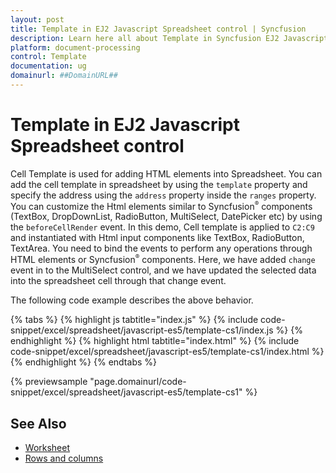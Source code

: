 ```yaml
---
layout: post
title: Template in EJ2 Javascript Spreadsheet control | Syncfusion
description: Learn here all about Template in Syncfusion EJ2 Javascript Spreadsheet control of Syncfusion Essential JS 2 and more.
platform: document-processing
control: Template 
documentation: ug
domainurl: ##DomainURL##
---
```


# Template in EJ2 Javascript Spreadsheet control

Cell Template is used for adding HTML elements into Spreadsheet. You can add the cell template in spreadsheet by using the `template` property and specify the address using the `address` property inside the `ranges` property. You can customize the Html elements similar to Syncfusion<sup style="font-size:70%">&reg;</sup> components (TextBox, DropDownList, RadioButton, MultiSelect, DatePicker etc) by using the `beforeCellRender` event. In this demo, Cell template is applied to `C2:C9` and instantiated with Html input components like TextBox, RadioButton, TextArea. You need to bind the events to perform any operations through HTML elements or Syncfusion<sup style="font-size:70%">&reg;</sup> components. Here, we have added `change` event in to the MultiSelect control, and we have updated the selected data into the spreadsheet cell through that change event.

The following code example describes the above behavior.

{% tabs %}
{% highlight js tabtitle="index.js" %}
{% include code-snippet/excel/spreadsheet/javascript-es5/template-cs1/index.js %}
{% endhighlight %}
{% highlight html tabtitle="index.html" %}
{% include code-snippet/excel/spreadsheet/javascript-es5/template-cs1/index.html %}
{% endhighlight %}
{% endtabs %}

{% previewsample "page.domainurl/code-snippet/excel/spreadsheet/javascript-es5/template-cs1" %}

## See Also

* [Worksheet](./worksheet)
* [Rows and columns](./rows-and-columns)
